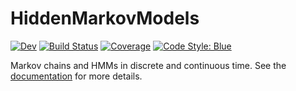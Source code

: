 # HiddenMarkovModels

[![Dev](https://img.shields.io/badge/docs-dev-blue.svg)](https://gdalle.github.io/HiddenMarkovModels.jl/dev)
[![Build Status](https://github.com/gdalle/HiddenMarkovModels.jl/actions/workflows/CI.yml/badge.svg?branch=main)](https://github.com/gdalle/HiddenMarkovModels.jl/actions/workflows/CI.yml?query=branch%3Amain)
[![Coverage](https://codecov.io/gh/gdalle/HiddenMarkovModels.jl/branch/main/graph/badge.svg)](https://codecov.io/gh/gdalle/HiddenMarkovModels.jl)
[![Code Style: Blue](https://img.shields.io/badge/code%20style-blue-4495d1.svg)](https://github.com/invenia/BlueStyle)

Markov chains and HMMs in discrete and continuous time. See the [documentation](https://gdalle.github.io/HiddenMarkovModels.jl/dev) for more details.

